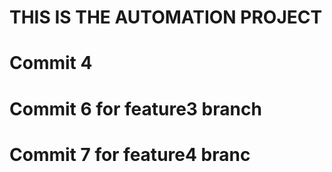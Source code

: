 # THIS IS THE AUTOMATION PROJECT



# Commit 4


# Commit 6 for feature3 branch

# Commit 7 for feature4 branc

